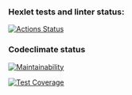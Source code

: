 ### Hexlet tests and linter status:
[![Actions Status](https://github.com/vryzhkova/frontend-project-lvl1/workflows/hexlet-check/badge.svg)](https://github.com/vryzhkova/frontend-project-lvl1/actions)

### Codeclimate status

[![Maintainability](https://api.codeclimate.com/v1/badges/a99a88d28ad37a79dbf6/maintainability)](https://codeclimate.com/github/codeclimate/codeclimate/maintainability)

[![Test Coverage](https://api.codeclimate.com/v1/badges/a99a88d28ad37a79dbf6/test_coverage)](https://codeclimate.com/github/codeclimate/codeclimate/test_coverage)